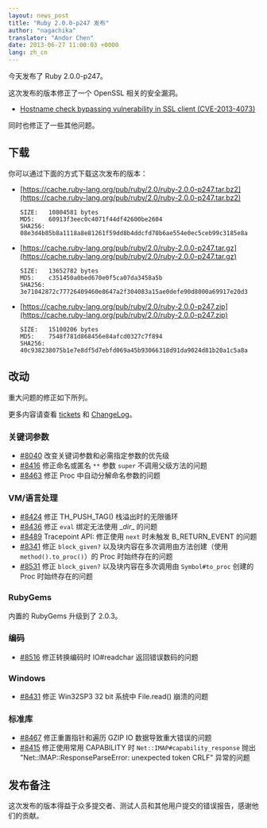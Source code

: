 ```yaml
---
layout: news_post
title: "Ruby 2.0.0-p247 发布"
author: "nagachika"
translator: "Andor Chen"
date: 2013-06-27 11:00:03 +0000
lang: zh_cn
---
```


今天发布了 Ruby 2.0.0-p247。

这次发布的版本修正了一个 OpenSSL 相关的安全漏洞。

* [Hostname check bypassing vulnerability in SSL client
  (CVE-2013-4073)](/en/news/2013/06/27/hostname-check-bypassing-vulnerability-in-openssl-client-cve-2013-4073/)

同时也修正了一些其他问题。

## 下载

你可以通过下面的方式下载这次发布的版本：

* [https://cache.ruby-lang.org/pub/ruby/2.0/ruby-2.0.0-p247.tar.bz2](https://cache.ruby-lang.org/pub/ruby/2.0/ruby-2.0.0-p247.tar.bz2)

      SIZE:   10804581 bytes
      MD5:    60913f3eec0c4071f44df42600be2604
      SHA256: 08e3d4b85b8a1118a8e81261f59dd8b4ddcfd70b6ae554e0ec5ceb99c3185e8a

* [https://cache.ruby-lang.org/pub/ruby/2.0/ruby-2.0.0-p247.tar.gz](https://cache.ruby-lang.org/pub/ruby/2.0/ruby-2.0.0-p247.tar.gz)

      SIZE:   13652782 bytes
      MD5:    c351450a0bed670e0f5ca07da3458a5b
      SHA256: 3e71042872c77726409460e8647a2f304083a15ae0defe90d8000a69917e20d3

* [https://cache.ruby-lang.org/pub/ruby/2.0/ruby-2.0.0-p247.zip](https://cache.ruby-lang.org/pub/ruby/2.0/ruby-2.0.0-p247.zip)

      SIZE:   15100206 bytes
      MD5:    7548f781d868456e84afcd0327c7f894
      SHA256: 40c938238075b1e7e8df5d7ebfd069a45b93066318d91da9024d81b20a1c5a8a

## 改动

重大问题的修正如下所列。

更多内容请查看 [tickets](https://bugs.ruby-lang.org/projects/ruby-200/issues?set_filter=1&amp;status_id=5)
和 [ChangeLog](http://svn.ruby-lang.org/repos/ruby/tags/v2_0_0_247/ChangeLog)。

### 关键词参数

* [#8040](https://bugs.ruby-lang.org/issues/8040) 改变关键词参数和必需指定参数的优先级
* [#8416](https://bugs.ruby-lang.org/issues/8416) 修正命名或匿名 `**` 参数 `super` 不调用父级方法的问题
* [#8463](https://bugs.ruby-lang.org/issues/8463) 修正 Proc 中自动分解命名参数的问题

### VM/语言处理

* [#8424](https://bugs.ruby-lang.org/issues/8424) 修正 TH_PUSH_TAG() 栈溢出时的无限循环
* [#8436](https://bugs.ruby-lang.org/issues/8436) 修正 `eval` 绑定无法使用 \__dir__ 的问题
* [#8489](https://bugs.ruby-lang.org/issues/8489) Tracepoint API: 修正使用 `next` 时未触发 B_RETURN_EVENT 的问题
* [#8341](https://bugs.ruby-lang.org/issues/8341) 修正 `block_given?` 以及块内容在多次调用由方法创建（使用 `method().to_proc()`）的 Proc 时始终存在的问题
* [#8531](https://bugs.ruby-lang.org/issues/8531) 修正 `block_given?` 以及块内容在多次调用由 `Symbol#to_proc` 创建的 Proc 时始终存在的问题

### RubyGems

内置的 RubyGems 升级到了 2.0.3。

### 编码

* [#8516](https://bugs.ruby-lang.org/issues/8516) 修正转换编码时 IO#readchar 返回错误数码的问题

### Windows

* [#8431](https://bugs.ruby-lang.org/issues/8431) 修正 Win32SP3 32 bit 系统中 File.read() 崩溃的问题

### 标准库

* [#8467](https://bugs.ruby-lang.org/issues/8467) 修正重置指针和遍历 GZIP IO 数据导致重大错误的问题
* [#8415](https://bugs.ruby-lang.org/issues/8415) 修正使用常用 CAPABILITY 时 `Net::IMAP#capability_response` 抛出 "Net::IMAP::ResponseParseError: unexpected token CRLF" 异常的问题

## 发布备注

这次发布的版本得益于众多提交者、测试人员和其他用户提交的错误报告，感谢他们的贡献。
